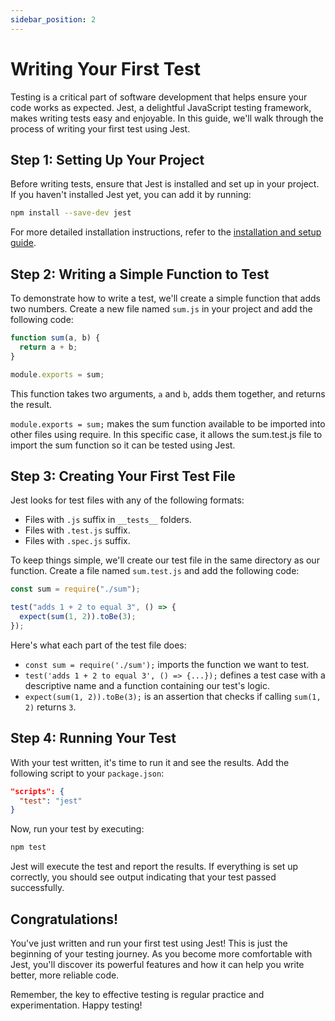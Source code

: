 ```yaml
---
sidebar_position: 2
---
```


# Writing Your First Test

Testing is a critical part of software development that helps ensure your code works as expected. Jest, a delightful JavaScript testing framework, makes writing tests easy and enjoyable. In this guide, we'll walk through the process of writing your first test using Jest.

## Step 1: Setting Up Your Project

Before writing tests, ensure that Jest is installed and set up in your project. If you haven't installed Jest yet, you can add it by running:

```bash
npm install --save-dev jest
```

For more detailed installation instructions, refer to the [installation and setup guide](#installation-and-setup).

## Step 2: Writing a Simple Function to Test

To demonstrate how to write a test, we'll create a simple function that adds two numbers. Create a new file named `sum.js` in your project and add the following code:

```javascript
function sum(a, b) {
  return a + b;
}

module.exports = sum;
```

This function takes two arguments, `a` and `b`, adds them together, and returns the result.

`module.exports = sum;` makes the sum function available to be imported into other files using require. In this specific case, it allows the sum.test.js file to import the sum function so it can be tested using Jest.

## Step 3: Creating Your First Test File

Jest looks for test files with any of the following formats:

- Files with `.js` suffix in `__tests__` folders.
- Files with `.test.js` suffix.
- Files with `.spec.js` suffix.

To keep things simple, we'll create our test file in the same directory as our function. Create a file named `sum.test.js` and add the following code:

```javascript
const sum = require("./sum");

test("adds 1 + 2 to equal 3", () => {
  expect(sum(1, 2)).toBe(3);
});
```

Here's what each part of the test file does:

- `const sum = require('./sum');` imports the function we want to test.
- `test('adds 1 + 2 to equal 3', () => {...});` defines a test case with a descriptive name and a function containing our test's logic.
- `expect(sum(1, 2)).toBe(3);` is an assertion that checks if calling `sum(1, 2)` returns `3`.

## Step 4: Running Your Test

With your test written, it's time to run it and see the results. Add the following script to your `package.json`:

```json
"scripts": {
  "test": "jest"
}
```

Now, run your test by executing:

```bash
npm test
```

Jest will execute the test and report the results. If everything is set up correctly, you should see output indicating that your test passed successfully.

## Congratulations!

You've just written and run your first test using Jest! This is just the beginning of your testing journey. As you become more comfortable with Jest, you'll discover its powerful features and how it can help you write better, more reliable code.

Remember, the key to effective testing is regular practice and experimentation. Happy testing!
